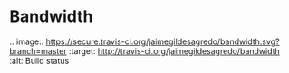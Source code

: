 # Bandwidth

.. image:: https://secure.travis-ci.org/jaimegildesagredo/bandwidth.svg?branch=master
    :target: http://travis-ci.org/jaimegildesagredo/bandwidth
    :alt: Build status
